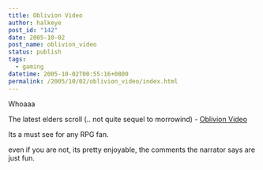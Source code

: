 ```yaml
---
title: Oblivion Video
author: halkeye
post_id: "142"
date: 2005-10-02
post_name: oblivion_video
status: publish
tags:
  - gaming
datetime: 2005-10-02T00:55:16+0800
permalink: /2005/10/02/oblivion_video/index.html
---
```


Whoaaa

The latest elders scroll (.. not quite sequel to morrowind) - [Oblivion Video](https://web.archive.org/web/20060208021938/https://files.filefront.com/Oblivion20minGameplayavi/;4201955;;/fileinfo.html)

Its a must see for any RPG fan.

even if you are not, its pretty enjoyable, the comments the narrator says are just fun.
